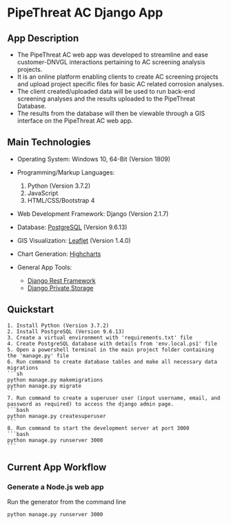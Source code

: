 # PipeThreat AC Django App


## App Description

- The PipeThreat AC web app was developed to streamline and ease customer-DNVGL interactions pertaining to AC screening analysis projects.
- It is an online platform enabling clients to create AC screening projects and upload project specific files for basic AC related corrosion analyses. 
- The client created/uploaded data will be used to run back-end screening analyses and the results uploaded to the PipeThreat Database.
- The results from the database will then be viewable through a GIS interface on the PipeThreat AC web app.


## Main Technologies
 
- Operating System: Windows 10, 64-Bit (Version 1809)

- Programming/Markup Languages:
	1. Python (Version 3.7.2)
	2. JavaScript
	3. HTML/CSS/Bootstrap 4

- Web Development Framework: Django (Version 2.1.7)

- Database: [PostgreSQL](https://www.postgresql.org/) (Version 9.6.13)

- GIS Visualization: [Leaflet](https://leafletjs.com/) (Version 1.4.0)

- Chart Generation: [Highcharts](https://www.highcharts.com/)

- General App Tools:
	 - [Django Rest Framework](https://github.com/encode/django-rest-framework)
	 - [Django Private Storage](https://github.com/edoburu/django-private-storage)


## Quickstart

	1. Install Python (Version 3.7.2)
	2. Install PostgreSQL (Version 9.6.13)
	3. Create a virtual environment with 'requirements.txt' file
	4. Create PostgreSQL database with details from 'env.local.ps1' file
	5. Open a powershell terminal in the main project folder containing the 'manage.py' file
	6. Run command to create database tables and make all necessary data migrations
	```sh
	python manage.py makemigrations
	python manage.py migrate
	```
	7. Run command to create a superuser user (input username, email, and password as required) to access the django admin page.
	```bash
	python manage.py createsuperuser
	```
	8. Run command to start the development server at port 3000
	```bash
	python manage.py runserver 3000
	```



## Current App Workflow

### Generate a Node.js web app
Run the generator from the command line
```bash
python manage.py runserver 3000
```



